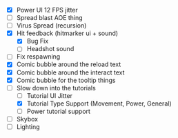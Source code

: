 - [x] Power UI 12 FPS jitter
- [ ] Spread blast AOE thing
- [ ] Virus Spread (recursion)
- [x] Hit feedback (hitmarker ui + sound)
	- [x] Bug Fix
	- [ ] Headshot sound
- [ ] Fix respawning
- [x] Comic bubble around the reload text
- [x] Comic bubble around the interact text
- [x] Comic bubble for the tooltip things
- [ ] Slow down into the tutorials
	- [ ] Tutorial UI Jitter
	- [x] Tutorial Type Support (Movement, Power, General)
	- [ ] Power tutorial support
- [ ] Skybox
- [ ] Lighting
